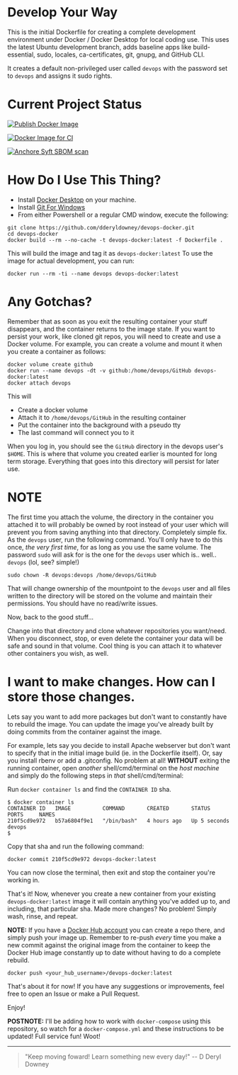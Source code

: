 # Develop Your Way
This is the initial Dockerfile for creating a complete development
environment under Docker / Docker Desktop for local coding use.
This uses the latest Ubuntu development branch, adds baseline apps
like build-essential, sudo, locales, ca-certificates, git, gnupg, and GitHub CLI.

It creates a default non-privileged user called `devops` with the
password set to `devops` and assigns it sudo rights.


# Current Project Status
[![Publish Docker Image](https://github.com/dderyldowney/devops-docker/actions/workflows/docker-publish.yml/badge.svg)](https://github.com/dderyldowney/devops-docker/actions/workflows/docker-publish.yml)

[![Docker Image for CI](https://github.com/dderyldowney/devops-docker/actions/workflows/docker-image.yml/badge.svg)](https://github.com/dderyldowney/devops-docker/actions/workflows/docker-image.yml)

[![Anchore Syft SBOM scan](https://github.com/dderyldowney/devops-docker/actions/workflows/anchore-syft.yml/badge.svg)](https://github.com/dderyldowney/devops-docker/actions/workflows/anchore-syft.yml)

# How Do I Use This Thing?

- Install [Docker Desktop](https://www.docker.com/products/docker-desktop/) on your machine.
- Install [Git For Windows](https://git-scm.com/download/win)
- From either Powershell or a regular CMD window, execute the following:

```
git clone https://github.com/dderyldowney/devops-docker.git
cd devops-docker
docker build --rm --no-cache -t devops-docker:latest -f Dockerfile .
```

This will build the image and tag it as `devops-docker:latest`
To use the image for actual development, you can run:

```
docker run --rm -ti --name devops devops-docker:latest
```

# Any Gotchas?
Remember that as soon as you exit the resulting container your stuff disappears, and the
container returns to the image state. If you want to persist your work, like cloned git repos,
you will need to create and use a Docker volume. For example, you can create a volume and mount
it when you create a container as follows:

```
docker volume create github
docker run --name devops -dt -v github:/home/devops/GitHub devops-docker:latest
docker attach devops
```
This will
  - Create a docker volume
  - Attach it to `/home/devops/GitHub` in the resulting container
  - Put the container into the background with a pseudo tty
  - The last command will connect you to it

When you log in, you should see the `GitHub` directory in the devops user's `$HOME`.
This is where that volume you created earlier is mounted for long term storage.
Everything that goes into this directory will persist for later use.

# NOTE
The first time you attach the volume, the directory in the container you attached it to
will probably be owned by root instead of your user which will prevent you from saving anything
into that directory. Completely simple fix. As the `devops` user, run the following command.
You'll only have to do this once, _the very first time_, for as long as you use the same volume. 
The password `sudo` will ask for is the one for the `devops` user which is.. well.. `devops` 
(lol, see? simple!)

```
sudo chown -R devops:devops /home/devops/GitHub
```

That will change ownership of the mountpoint to the `devops` user and all files written to the directory
will be stored on the volume and maintain their permissions. You should have no read/write issues.

Now, back to the good stuff...

Change into that directory and clone whatever repositories you want/need.
When you disconnect, stop, or even delete the container your data will be safe and sound
in that volume. Cool thing is you can attach it to whatever other containers you wish, as well.

# I want to make changes. How can I store those changes.
Lets say you want to add more packages but don't want to constantly have to rebuild the image.
You can update the image you've already built by doing commits from the container against the image.

For example, lets say you decide to install Apache webserver but don't want to specify that in the 
initial image build (ie. in the Dockerfile itself). Or, say you install rbenv or add a .gitconfig. 
No problem at all! **WITHOUT** exiting the running container, open _another_ shell/cmd/terminal on 
the _host machine_ and simply do the following steps in _that_ shell/cmd/terminal:

Run `docker container ls` and find the `CONTAINER ID` sha.

```
$ docker container ls
CONTAINER ID   IMAGE          COMMAND       CREATED       STATUS         PORTS     NAMES
210f5cd9e972   b57a6804f9e1   "/bin/bash"   4 hours ago   Up 5 seconds             devops
$
```

Copy that sha and run the following command:

```
docker commit 210f5cd9e972 devops-docker:latest
```

You can now close the terminal, then exit and stop the container you're working in.

That's it! Now, whenever you create a new container from your existing `devops-docker:latest` image
it will contain anything you've added up to, and including, that particular sha.
Made more changes? No problem! Simply wash, rinse, and repeat.

**NOTE:** If you have a [Docker Hub account](https://hub.docker.com) you can create a repo there, and simply push
your image up. Remember to re-push _every_ time you make a new commit against the original image from the container
to keep the Docker Hub image constantly up to date without having to do a complete rebuild.

```
docker push <your_hub_username>/devops-docker:latest
```

That's about it for now! If you have any suggestions or improvements, feel free to open an Issue or make a Pull Request.

Enjoy!

**POSTNOTE:** I'll be adding how to work with `docker-compose` using this repository, so watch for a `docker-compose.yml`
and these instructions to be updated! Full service fun! Woot!

---

> "Keep moving foward! Learn something new every day!" -- D Deryl Downey
